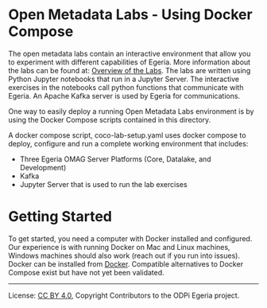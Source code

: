 <!-- SPDX-License-Identifier: CC-BY-4.0 -->
<!-- Copyright Contributors to the ODPi Egeria project. -->

# Open Metadata Labs - Using Docker Compose

The open metadata labs contain an interactive environment that allow you to
experiment with different capabilities of Egeria.  More information about the labs can be found at:
[Overview of the Labs](https://egeria-project.org/education/open-metadata-labs/overview/).
The labs are written using Python Jupyter notebooks that
run in a Jupyter Server. The interactive exercises in the notebooks call python functions
that communicate with Egeria. An Apache Kafka server is used by Egeria for communications.

One way to easily deploy a running
Open Metadata Labs environment is by using the Docker Compose scripts contained in this directory.

A docker compose script, coco-lab-setup.yaml uses docker compose to deploy, configure and run a complete working 
environment that includes:

* Three Egeria OMAG Server Platforms (Core, Datalake, and Development)
* Kafka
* Jupyter Server that is used to run the lab exercises


# Getting Started

To get started, you need a computer with Docker installed and configured. Our experience is with running Docker on Mac and 
Linux machines, Windows machines should also work (reach out if you run into issues). Docker can be installed from 
[Docker](https://docker.com). Compatible alternatives to Docker Compose exist but have not yet been validated.






----
License: [CC BY 4.0](https://creativecommons.org/licenses/by/4.0/),
Copyright Contributors to the ODPi Egeria project.
